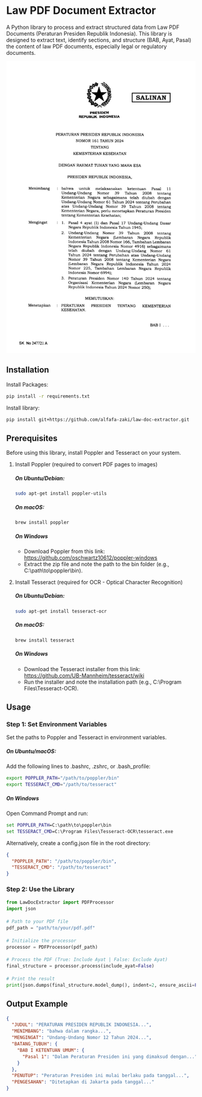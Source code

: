 # Law PDF Document Extractor

A Python library to process and extract structured data from Law PDF Documents (Peraturan Presiden Republik Indonesia). This library is designed to extract text, identify sections, and structure (BAB, Ayat, Pasal) the content of law PDF documents, especially legal or regulatory documents.

![Alt text](page1_perpres-no-161-tahun-2024.png)

## Installation
Install Packages:
```bash
pip install -r requirements.txt
```
Install library:
```bash
pip install git+https://github.com/alfafa-zaki/law-doc-extractor.git
```

## Prerequisites
Before using this library, install Poppler and Tesseract on your system.
1. Install Poppler (required to convert PDF pages to images)
   ##### On Ubuntu/Debian:
   ```bash
   sudo apt-get install poppler-utils
   ```
   ##### On macOS:
   ```bash
   brew install poppler
   ```
   ##### On Windows
   - Download Poppler from this link: https://github.com/oschwartz10612/poppler-windows
   - Extract the zip file and note the path to the bin folder (e.g., C:\path\to\poppler\bin).

3. Install Tesseract (required for OCR - Optical Character Recognition)
   ##### On Ubuntu/Debian:
   ```bash
   sudo apt-get install tesseract-ocr
   ```
   ##### On macOS:
   ```bash
   brew install tesseract
   ```
   ##### On Windows
   - Download the Tesseract installer from this link: https://github.com/UB-Mannheim/tesseract/wiki
   - Run the installer and note the installation path (e.g., C:\Program Files\Tesseract-OCR).

## Usage
### Step 1: Set Environment Variables
Set the paths to Poppler and Tesseract in environment variables.
##### On Ubuntu/macOS:
Add the following lines to .bashrc, .zshrc, or .bash_profile:
```bash
export POPPLER_PATH="/path/to/poppler/bin"
export TESSERACT_CMD="/path/to/tesseract"
```
##### On Windows
Open Command Prompt and run:
```cmd
set POPPLER_PATH=C:\path\to\poppler\bin
set TESSERACT_CMD=C:\Program Files\Tesseract-OCR\tesseract.exe
```
Alternatively, create a config.json file in the root directory:
```json
{
  "POPPLER_PATH": "/path/to/poppler/bin",
  "TESSERACT_CMD": "/path/to/tesseract"
}
```
### Step 2: Use the Library
```python
from LawDocExtractor import PDFProcessor
import json

# Path to your PDF file
pdf_path = "path/to/your/pdf.pdf"

# Initialize the processor
processor = PDFProcessor(pdf_path)

# Process the PDF (True: Include Ayat | False: Exclude Ayat)
final_structure = processor.process(include_ayat=False)

# Print the result
print(json.dumps(final_structure.model_dump(), indent=2, ensure_ascii=False))
```

## Output Example
```json
{
  "JUDUL": "PERATURAN PRESIDEN REPUBLIK INDONESIA...",
  "MENIMBANG": "bahwa dalam rangka...",
  "MENGINGAT": "Undang-Undang Nomor 12 Tahun 2024...",
  "BATANG_TUBUH": {
    "BAB I KETENTUAN UMUM": {
      "Pasal 1": "Dalam Peraturan Presiden ini yang dimaksud dengan..."
    }
  },
  "PENUTUP": "Peraturan Presiden ini mulai berlaku pada tanggal...",
  "PENGESAHAN": "Ditetapkan di Jakarta pada tanggal..."
}
```
